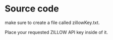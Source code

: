 # Source code


make sure to create a file called zillowKey.txt.

Place your requested ZILLOW API key inside of it.





